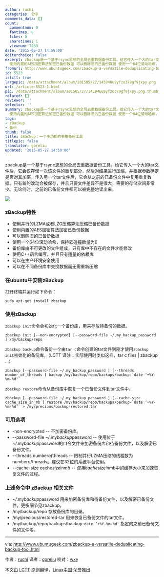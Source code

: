 ```yaml
---
author: ruchi
categories: 分享
comments_data: []
count:
  commentnum: 0
  favtimes: 6
  likes: 0
  sharetimes: 1
  viewnum: 7283
date: '2015-05-27 14:59:00'
editorchoice: false
excerpt: zbackup是一个基于rsync思想的全局去重数据备份工具。给它传入一个大的tar文件后，它会仅存储一次该文件的重复部分，然后对结果进行压缩，并根据参数确定是否对其加密。传入另一个tar文件后，它会从之前的已备份文件中复用重复数据。只有新的改动会被保存，并且只要文件差异不是很大，需要的存储空间非常少。无论何时，之前的已备份文件都可以被完整地读出来。  zBackup特性  使用并行的LZMA或者LZO压缩算法压缩已备份数据
  使用内置的AES加密算法加密已备份数据 可以删除旧的已备份数据 使用一个64位滚动哈希，保持软碰撞数量为0 备份库由
fromurl: http://www.ubuntugeek.com/zbackup-a-versatile-deduplicating-backup-tool.html
id: 5523
islctt: true
largepic: /data/attachment/album/201505/27/145946u9yfzo379gf9jxpy.png
url: /article-5523-1.html
pic: /data/attachment/album/201505/27/145946u9yfzo379gf9jxpy.png.thumb.jpg
related: []
reviewer: ''
selector: ''
summary: zbackup是一个基于rsync思想的全局去重数据备份工具。给它传入一个大的tar文件后，它会仅存储一次该文件的重复部分，然后对结果进行压缩，并根据参数确定是否对其加密。传入另一个tar文件后，它会从之前的已备份文件中复用重复数据。只有新的改动会被保存，并且只要文件差异不是很大，需要的存储空间非常少。无论何时，之前的已备份文件都可以被完整地读出来。  zBackup特性  使用并行的LZMA或者LZO压缩算法压缩已备份数据
  使用内置的AES加密算法加密已备份数据 可以删除旧的已备份数据 使用一个64位滚动哈希，保持软碰撞数量为0 备份库由
tags:
- zBackup
- 备份
thumb: false
title: zBackup：一个多功能的去重备份工具
titlepic: false
translator: goreliu
updated: '2015-05-27 14:59:00'
---
```


zbackup是一个基于rsync思想的全局去重数据备份工具。给它传入一个大的tar文件后，它会仅存储一次该文件的重复部分，然后对结果进行压缩，并根据参数确定是否对其加密。传入另一个tar文件后，它会从之前的已备份文件中复用重复数据。只有新的改动会被保存，并且只要文件差异不是很大，需要的存储空间非常少。无论何时，之前的已备份文件都可以被完整地读出来。


![](/data/attachment/album/201505/27/145946u9yfzo379gf9jxpy.png)


### zBackup特性


* 使用并行的LZMA或者LZO压缩算法压缩已备份数据
* 使用内置的AES加密算法加密已备份数据
* 可以删除旧的已备份数据
* 使用一个64位滚动哈希，保持软碰撞数量为0
* 备份库由不可更改的文件组成，只有库中不存在的文件才能修改
* 使用C++语言编写，并且只有适量的依赖库
* 可以在生产环境安全使用
* 可以在不同备份库中交换数据而无需重新压缩


### 在ubuntu中安装zBackup


打开终端并运行如下命令：



```
sudo apt-get install zbackup

```

### 使用zBackup


`zbackup init`命令会初始化一个备份库，用来存放待备份的数据。



```
zbackup init [--non-encrypted] [--password-file ~/.my_backup_password ] /my/backup/repo

```

`zbackup backup`命令备份一个由`tar c`命令创建的tar文件到刚才使用`zbackup init`初始化的备份库。（LCTT 译注：实际使用时类似这样，tar c files | zbackup ...）



```
zbackup [--password-file ~/.my_backup_password ] [--threads number_of_threads ] backup /my/backup/repo/backups/backup-`date ‘+%Y-%m-%d'`

```

`zbackup restore`命令从备份库中恢复一个已备份文件到tar文件中。



```
zbackup [--password-file ~/.my_backup_password ] [--cache-size cache_size_in_mb ] restore /my/backup/repo/backups/backup-`date ‘+%Y-%m-%d'` > /my/precious/backup-restored.tar

```

### 可用选项


* -non-encrypted -- 不加密备份库。
* --password-file ~/.my*backup*password -- 使用位于~/.my*backup*password的口令文件来加密备份库和待备份文件，以及解密已备份文件。
* --threads number*of*threads -- 限制并行LZMA压缩的线程数为 number*of*threads。建议在32位的系统平台使用。
* --cache-size cache*size*in*mb -- 使用cache*size*in*mb中的缓存大小来加速恢复文件的过程。


### 上述命令中 zBackup 相关文件


* ~/.my*backup*password 用来加密备份库和待备份文件，以及解密已备份文件。更多细节见zbackup。
* /my/backup/repo 存放备份库的目录。
* /my/precious/restored-tar 用来恢复已备份文件的tar文件。
* /my/backup/repo/backups/backup-`date ‘+%Y-%m-%d'` 指定的之前已备份文件的文件名。




---


via: <http://www.ubuntugeek.com/zbackup-a-versatile-deduplicating-backup-tool.html>


作者：[ruchi](http://www.ubuntugeek.com/author/ubuntufix) 译者：[goreliu](https://github.com/goreliu) 校对：[wxy](https://github.com/wxy)


本文由 [LCTT](https://github.com/LCTT/TranslateProject) 原创翻译，[Linux中国](http://linux.cn/) 荣誉推出